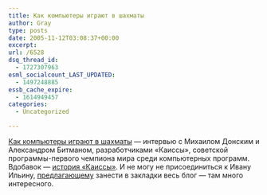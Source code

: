 ```yaml
---
title: Как компьютеры играют в шахматы
author: Gray
type: posts
date: 2005-11-12T03:08:37+00:00
excerpt:
url: /6528
dsq_thread_id:
  - 1727307963
esml_socialcount_LAST_UPDATED:
  - 1497248885
essb_cache_expire:
  - 1614949457
categories:
  - Uncategorized

---
```








<a href="http://itblogs.ru/blogs/donskoy/archive/2005/11/11/3308.aspx" target="_blank">Как компьютеры играют в шахматы</a> &#8212; интервью с Михаилом Донским и Александром Битманом, разработчиками &#171;Каиссы&#187;, советской программы-первого чемпиона мира среди компьютерных программ.  
Вдобавок &#8212; <a href="http://itblogs.ru/blogs/donskoy/archive/2005/11/11/3309.aspx" target="_blank">история &#171;Каиссы&#187;</a>. И не могу не присоединиться к Ивану Ильину, <a href="http://www.livejournal.com/users/illyn/141565.html" target="_blank">предлагающему</a> занести в закладки весь блог &#8212; там много интересного.